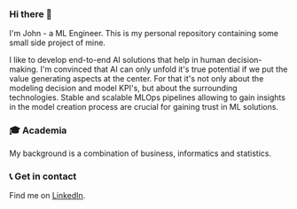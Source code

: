 ### Hi there 👋

I'm John - a ML Engineer. This is my personal repository containing some small side project of mine.

I like to develop end-to-end AI solutions that help in human decision-making. I'm convinced that AI can only unfold it's true potential if we put the value generating aspects at the center. For that it's not only about the modeling decision and model KPI's, but about the surrounding technologies. Stable and scalable MLOps pipelines allowing to gain insights in the model creation process are crucial for gaining trust in ML solutions. 

### :mortar_board: Academia

My background is a combination of business, informatics and statistics.

### :telephone_receiver: Get in contact

Find me on [LinkedIn](https://www.linkedin.com/in/john-vicente-9a64a1b3/).

<!--
**jvnte/jvnte** is a ✨ _special_ ✨ repository because its `README.md` (this file) appears on your GitHub profile.

Here are some ideas to get you started:

- 🔭 I’m currently working on ...
- 🌱 I’m currently learning ...
- 👯 I’m looking to collaborate on ...
- 🤔 I’m looking for help with ...
- 💬 Ask me about ...
- 📫 How to reach me: ...
- 😄 Pronouns: ...
- ⚡ Fun fact: ...
-->
